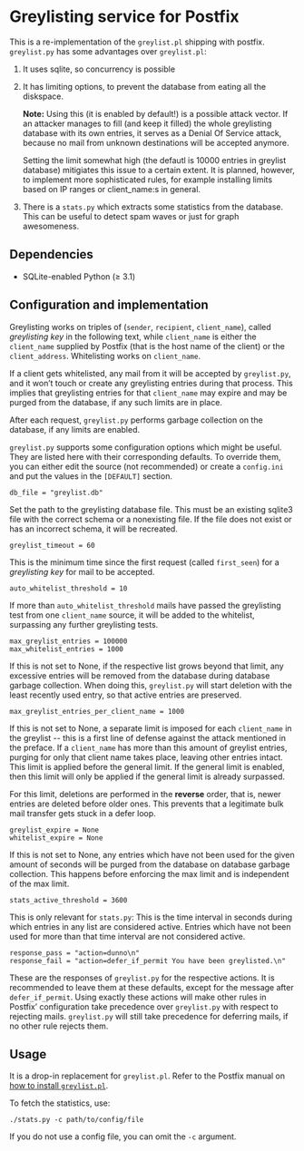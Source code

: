 Greylisting service for Postfix
===============================

This is a re-implementation of the ``greylist.pl`` shipping with
postfix. ``greylist.py`` has some advantages over ``greylist.pl``:

1. It uses sqlite, so concurrency is possible
2. It has limiting options, to prevent the database from eating all the
   diskspace.

   **Note:** Using this (it is enabled by default!) is a possible attack
   vector. If an attacker manages to fill (and keep it filled) the whole
   greylisting database with its own entries, it serves as a Denial Of Service
   attack, because no mail from unknown destinations will be accepted anymore.

   Setting the limit somewhat high (the defautl is 10000 entries in greylist
   database) mitigiates this issue to a certain extent. It is planned, however,
   to implement more sophisticated rules, for example installing limits based on
   IP ranges or client_name:s in general.
3. There is a ``stats.py`` which extracts some statistics from the
   database. This can be useful to detect spam waves or just for graph
   awesomeness.

Dependencies
------------

* SQLite-enabled Python (≥ 3.1)

Configuration and implementation
--------------------------------

Greylisting works on triples of (``sender``, ``recipient``, ``client_name``),
called *greylisting key* in the following text, while ``client_name`` is either
the ``client_name`` supplied by Postfix (that is the host name of the client) or
the ``client_address``. Whitelisting works on ``client_name``.

If a client gets whitelisted, any mail from it will be accepted by
``greylist.py``, and it won’t touch or create any greylisting entries during
that process. This implies that greylisting entries for that ``client_name`` may
expire and may be purged from the database, if any such limits are in place.

After each request, ``greylist.py`` performs garbage collection on the database,
if any limits are enabled.

``greylist.py`` supports some configuration options which might be useful. They
are listed here with their corresponding defaults. To override them, you can
either edit the source (not recommended) or create a ``config.ini`` and put the
values in the ``[DEFAULT]`` section.

    db_file = "greylist.db"

Set the path to the greylisting database file. This must be an existing sqlite3
file with the correct schema or a nonexisting file. If the file does not exist
or has an incorrect schema, it will be recreated.

    greylist_timeout = 60

This is the minimum time since the first request (called ``first_seen``) for a
*greylisting key* for mail to be accepted.

    auto_whitelist_threshold = 10

If more than ``auto_whitelist_threshold`` mails have passed the greylisting test
from one ``client_name`` source, it will be added to the whitelist, surpassing
any further greylisting tests.

    max_greylist_entries = 100000
    max_whitelist_entries = 1000

If this is not set to None, if the respective list grows beyond that limit, any
excessive entries will be removed from the database during database garbage
collection. When doing this, ``greylist.py`` will start deletion with the least
recently used entry, so that active entries are preserved.

    max_greylist_entries_per_client_name = 1000

If this is not set to None, a separate limit is imposed for each ``client_name``
in the greylist -- this is a first line of defense against the attack mentioned
in the preface. If a ``client_name`` has more than this amount of greylist
entries, purging for only that client name takes place, leaving other entries
intact. This limit is applied before the general limit. If the general limit is
enabled, then this limit will only be applied if the general limit is already
surpassed.

For this limit, deletions are performed in the **reverse** order, that is, newer
entries are deleted before older ones. This prevents that a legitimate bulk mail
transfer gets stuck in a defer loop.

    greylist_expire = None
    whitelist_expire = None

If this is not set to None, any entries which have not been used for the given
amount of seconds will be purged from the database on database garbage
collection. This happens before enforcing the max limit and is independent of
the max limit.

    stats_active_threshold = 3600

This is only relevant for ``stats.py``: This is the time interval in seconds
during which entries in any list are considered active. Entries which have not
been used for more than that time interval are not considered active.

    response_pass = "action=dunno\n"
    response_fail = "action=defer_if_permit You have been greylisted.\n"

These are the responses of ``greylist.py`` for the respective actions. It is
recommended to leave them at these defaults, except for the message after
``defer_if_permit``. Using exactly these actions will make other rules in
Postfix’ configuration take precedence over ``greylist.py`` with respect to
rejecting mails. ``greylist.py`` will still take precedence for deferring mails,
if no other rule rejects them.

Usage
-----

It is a drop-in replacement for ``greylist.pl``. Refer to the Postfix manual on
[how to install ``greylist.pl``][0].

To fetch the statistics, use:

    ./stats.py -c path/to/config/file

If you do not use a config file, you can omit the ``-c`` argument.


   [0]: http://www.postfix.org/SMTPD_POLICY_README.html#greylist
